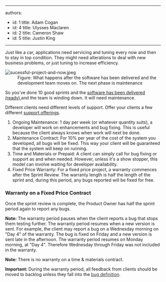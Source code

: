 

---
authors:
  - id: 1
    title: Adam Cogan
  - id: 4
    title: Ulysses Maclaren
  - id: 2
    title: Cameron Shaw
  - id: 5
    title: Justin King
---




<span class='intro'> <p>Just like a car, applications need servicing and tuning every now and then to stay in top condition. They might need alterations to deal with new business problems, or just tuning to increase efficiency. 
   <br></p><dl class="image"><dt><img src="/PublishingImages/sucessful-project-and-now.jpeg" alt="sucessful-project-and-now.jpeg" /></dt><dd>Figure&#58; What happens after the software has been delivered and the development team moves on. The next phase is maintenance​<br></dd></dl> </span>

<p>So you’ve done 10 good sprints and the <a href="/_layouts/15/FIXUPREDIRECT.ASPX?WebId=3dfc0e07-e23a-4cbb-aac2-e778b71166a2&amp;TermSetId=07da3ddf-0924-4cd2-a6d4-a4809ae20160&amp;TermId=e01abde1-9a3e-4e4c-84a8-50e98e9c44d0">software has been delivered (ready) </a> and the team is winding down. It will need maintenance.<br></p><p>Different clients need different levels of support. Offer your clients a few different <a href="http&#58;//www.ssw.com.au/ssw/Products/ProdCategory.aspx?CategoryID=8SUPP">support offerings</a>.</p><ol><li>Ongoing Maintenance&#58; 1 day&#160;per week (or whatever quantity suits), a developer will work on enhancements and&#160;bug fixing. This is useful because the client always knows when work will next be done.</li><li>Maintenance Contract&#58; For 10% per year of the cost of the system you developed, all bugs will be fixed. This way your client will be guaranteed that the system will keep on running.</li><li>Time and Materials or Prepaid&#58; A client can simply call for bug fixing or support as and when needed. However, unless it's a show stopper, this model can involve waiting for developer availability.</li><li>Fixed Price Warranty&#58; For a fixed price project, a warranty commences after the Sprint Review. The warranty length is half the length of the sprint and, during this period, any bugs reported will be fixed for free.<br></li></ol><h3 class="ssw15-rteElement-H3">Warranty on a Fixed Price Contract</h3><p>Once the sprint review is complete, the Product Owner has half the sprint period again to report any bugs.</p><p><strong>Note&#58;</strong> The warranty period pauses when the client reports a bug that stops them testing further. The warranty period resumes when a new version is sent. For example, the client may report a bug on a Wednesday morning on &quot;Day 4&quot; of the warranty. The bug is fixed on Friday and a new version is sent late in the afternoon. The warranty period resumes on Monday morning, at &quot;Day 4&quot;. Therefore Wednesday through Friday was not included in the warranty.</p>
        <p><strong>Note&#58;</strong> There is no warranty on a time &amp; materials contract.</p><div class="greyBox"><strong>Important&#58;&#160;​</strong>During the warranty period, all feedback from clients should be moved to backlog unless they fall into the <a href="http&#58;//www.ssw.com.au/SSW/Redirect/SSW/RulestoSuccessfulProjects.htm"><font color="#333333">bug&#160;definition</font></a>. <br></div>



